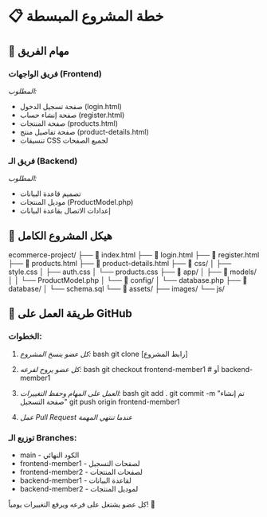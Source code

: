 # 📋 خطة المشروع المبسطة

## 👥 مهام الفريق

### فريق الواجهات (Frontend)
*المطلوب:*
- صفحة تسجيل الدخول (login.html)
- صفحة إنشاء حساب (register.html) 
- صفحة المنتجات (products.html)
- صفحة تفاصيل منتج (product-details.html)
- تنسيقات CSS لجميع الصفحات

### فريق الـ (Backend)  
*المطلوب:*
- تصميم قاعدة البيانات
- موديل المنتجات (ProductModel.php)
- إعدادات الاتصال بقاعدة البيانات

## 📁 هيكل المشروع الكامل


ecommerce-project/
├── 📄 index.html
├── 📄 login.html
├── 📄 register.html
├── 📄 products.html
├── 📄 product-details.html
├── 📁 css/
│   ├── style.css
│   ├── auth.css
│   └── products.css
├── 📁 app/
│   ├── 📁 models/
│   │   └── ProductModel.php
│   └── 📁 config/
│       └── database.php
├── 📁 database/
│   └── schema.sql
└── 📁 assets/
    ├── images/
    └── js/


## 🚀 طريقة العمل على GitHub

### الخطوات:
1. *كل عضو ينسخ المشروع:*
   bash
   git clone [رابط المشروع]
   

2. *كل عضو يروح لفرعه:*
   bash
   git checkout frontend-member1  # أو backend-member1
   

3. *العمل على المهام وحفظ التغييرات:*
   bash
   git add .
   git commit -m "تم إنشاء صفحة التسجيل"
   git push origin frontend-member1
   

4. *عمل Pull Request عندما تنتهي المهمة*

### توزيع الـ Branches:
- main - الكود النهائي
- frontend-member1 - لصفحات التسجيل
- frontend-member2 - لصفحات المنتجات  
- backend-member1 - لقاعدة البيانات
- backend-member2 - لموديل المنتجات

كل عضو يشتغل على فرعه ويرفع التغييرات يومياً! 🎯
